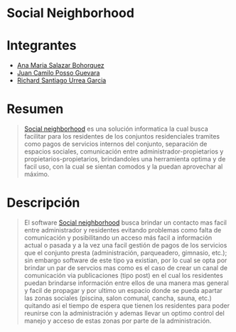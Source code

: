 # Social Neighborhood

# Integrantes
  * [Ana Maria Salazar Bohorquez](https://github.com/anamariasalazar)
  * [Juan Camilo Posso Guevara](https://github.com/JCPosso)
  * [Richard Santiago Urrea Garcia](https://github.com/RichardUG)

# Resumen
> [Social neighborhood](https://github.com/social-neighborhood/social-neighborhood) es una solución informatica la cual busca facilitar para los residentes de los conjuntos residenciales tramites como pagos de servicios internos del conjunto, separación de espacios sociales, comunicación entre administrador-propietarios y propietarios-propietarios, brindandoles una herramienta optima y de facil uso, con la cual se sientan comodos y la puedan aprovechar al máximo.

# Descripción
> El software [Social neighborhood](https://github.com/social-neighborhood/social-neighborhood) busca brindar un contacto mas facil entre administrador y residentes evitando problemas como falta de comunicación y posibilitando un acceso más facil a información actual o pasada y a la vez una facil gestión de pagos de los servicios que el conjunto presta (administración, parqueadero, gimnasio, etc.); sin embargo software de este tipo ya existian, por lo cual se opta por brindar un par de servcios mas como es el caso de crear un canal de comunicación via publicaciones (tipo post) en el cual los residentes puedan brindarse información entre ellos de una manera mas general y facil de propagar y por ultimo un espacio donde se pueda apartar las zonas sociales (piscina, salon comunal, cancha, sauna, etc.) quitando asi el tiempo de espera que tienen los residentes para poder reunirse con la administración y ademas llevar un optimo control del manejo y acceso de estas zonas por parte de la administración.


